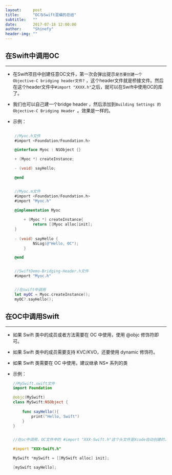 ```yaml
---
layout:     post
title:      "OC与Swift混编的总结"
subtitle:   ""
date:       2017-07-18 12:00:00
author:     "Shinefy"
header-img: ""
---
```



## 在Swift中调用OC
---

  - 在Swift项目中创建任意OC文件，第一次会弹出提示`是否要创建一个 Objective-C bridging header文件?` ，这个header文件就是桥接文件。然后在这个header文件中`#import "XXXX.h"`之后，就可以在Swift中使用OC的库了。
 
  - 我们也可以自己建一个bridge header ，然后添加到`Building Settings 的 Objective-C Bridging Header `。效果是一样的。

  - 示例：
	
```objective-c
	  
  	//Myoc.h文件
	#import <Foundation/Foundation.h>

	@interface Myoc : NSObject {}

 	+ (Myoc *) createInstance;

  	- (void) sayHello;

  	@end

```

	
```objective-c

  	//Myoc.m文件
  	#import <Foundation/Foundation.h>
	#import "Myoc.h"

	@implementation Myoc
    
    	+ (Myoc *) createInstance{
        	return [[Myoc alloc]init];
   	}
    
   	- (void) sayHello {
        	NSLog(@"Hello, OC");
    	}

    @end

```
  	
  	
```objective-c

  	//SwiftDemo-Bridging-Header.h文件
  	#import "Myoc.h"

```
  	
  	
```swift

  	//在swift中调用
  	let myOC = Myoc.createInstance();
   	myOC?.sayHello();

```
 

## 在OC中调用Swift
---

- 如果 Swift 类中的成员或者方法需要在 OC 中使用，使用 @objc 修饰符即可。
- 如果 Swift 类中的成员需要支持 KVC/KVO，还要使用 dynamic 修饰符。
- 如果 Swift 类需要在 OC 中使用，建议继承 NS* 系列的类

- 示例：

	```swift
	//MySwift.swift文件
	import Foundation

    @objc(MySwift)
    class MySwift:NSObject {
        
        func sayHello(){
            print("Hello, Swift")
        }
    }
	```
	
	```objective-c

	//在oc中调用，OC文件中的 #import "XXX-Swift.h"这个头文件是Xcode自动创建的，引用了工程中所有的Swift文件
	
	#import "XXX-Swift.h"

	MySwift *mySwift = [[MySwift alloc] init];  

    [mySwift sayHello];

	```
	

  		
  
  		